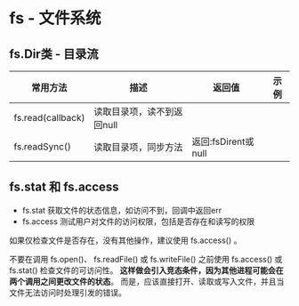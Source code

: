 # fs - 文件系统

## fs.Dir类 - 目录流

|常用方法|描述|返回值|示例|
|-|-|-|-|
|fs.read(callback)|读取目录项，读不到返回null|||
|fs.readSync()|读取目录项，同步方法|返回:fsDirent或null|||

## fs.stat 和 fs.access

- fs.stat 获取文件的状态信息，如访问不到，回调中返回err
- fs.access 测试用户对文件的访问权限，包括是否存在和读写的权限

如果仅检查文件是否存在，没有其他操作，建议使用 fs.access() 。

不要在调用 fs.open()、 fs.readFile() 或 fs.writeFile() 之前使用 fs.access() 或 fs.stat() 检查文件的可访问性。 **这样做会引入竞态条件，因为其他进程可能会在两个调用之间更改文件的状态**。 而是，应该直接打开、读取或写入文件，并且当文件无法访问时处理引发的错误。